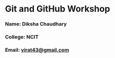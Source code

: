 # Git and GitHub Workshop

### Name: Diksha Chaudhary
### College: NCIT
### Email: virat43@gmail.com